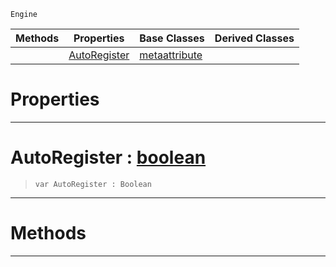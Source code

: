  `Engine`

|Methods|Properties|Base Classes|Derived Classes|
|---|---|---|---|
| |[ AutoRegister](https://plasmaengine.github.io/PlasmaDocs/Plasma1/C++/code_reference/class_reference/metaeditorscriptobject.markdown#autoregister-plasma-engine)|[metaattribute](https://plasmaengine.github.io/PlasmaDocs/Plasma1/C++/code_reference/class_reference/metaattribute.markdown)| |


 #  Properties


---  
 #  AutoRegister : [boolean](https://plasmaengine.github.io/PlasmaDocs/Plasma1/C++/code_reference/lightning_base_types/boolean.markdown)

> 
> ``` lang=cpp, name=Lightning
> var AutoRegister : Boolean


---  
 #  Methods


---  
 

 